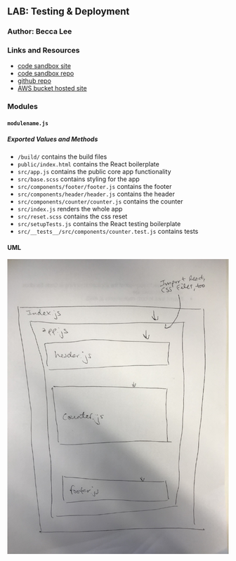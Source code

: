 ## LAB: Testing & Deployment

### Author: Becca Lee

### Links and Resources

- [code sandbox site](https://74nj6xoj66.codesandbox.io/)
- [code sandbox repo](https://codesandbox.io/s/74nj6xoj66)
- [github repo](https://github.com/beccalee123/27-testing-and-deployment)
- [AWS bucket hosted site](http://counter-app-becca.s3-website-us-west-2.amazonaws.com/#)

### Modules

#### `modulename.js`

##### Exported Values and Methods

- `/build/` contains the build files
- `public/index.html` contains the React boilerplate
- `src/app.js` contains the public core app functionality
- `src/base.scss` contains styling for the app
- `src/components/footer/footer.js` contains the footer
- `src/components/header/header.js` contains the header
- `src/components/counter/counter.js` contains the counter
- `src/index.js` renders the whole app
- `src/reset.scss` contains the css reset
- `src/setupTests.js` contains the React testing boilerplate
- `src/__tests__/src/components/counter.test.js` contains tests

#### UML

![UML](/testing-and-deployment.jpg)


